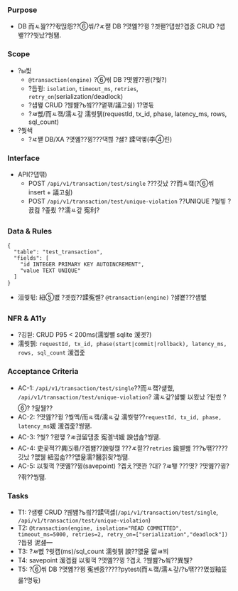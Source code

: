 ﻿---
id: CU-BE-003
name: Transaction Utilities
module: backend
status: implemented
priority: P1
links: [CU-BE-006]
---

### Purpose
- DB 而ㅻ꽖???좏떥怨??⑥씪/?ㅼ쨷 DB ?몃옖??뀡 ?곗퐫?덉씠?곕줈 CRUD ?섑뵆???쒓났?쒕떎.

### Scope
- ?ы븿
  - `@transaction(engine)` ?⑥씪 DB ?몃옖??뀡(?쒖?)
  - ?듭뀡: `isolation`, `timeout_ms`, `retries`, `retry_on`(serialization/deadlock)
  - ?섑뵆 CRUD ?붾뱶?ъ씤???앹꽦/議고쉶) 1?명듃
  - ?ㅽ뻾/而ㅻ컠/濡ㅻ갚 濡쒓퉭(requestId, tx_id, phase, latency_ms, rows, sql_count)
- ?쒖쇅
  - ?ㅼ쨷 DB/XA ?몃옖??뀡???댁쁺 ?섏? 蹂댁옣(李④린)

### Interface
- API(?덉떆)
  - POST `/api/v1/transaction/test/single` ???깃났 ??而ㅻ컠(?⑥씪 insert + 議고쉶)
  - POST `/api/v1/transaction/test/unique-violation` ??UNIQUE ?쒖빟 ?꾨컲 ?좊룄 ??濡ㅻ갚 寃利?
### Data & Rules
```
{
  "table": "test_transaction",
  "fields": [
    "id INTEGER PRIMARY KEY AUTOINCREMENT",
    "value TEXT UNIQUE"
  ]
}
```
- 洹쒖튃: 紐⑤뱺 ?곗씠??蹂寃쎌? `@transaction(engine)` ?섏뿉???섑뻾

### NFR & A11y
- ?깅뒫: CRUD P95 < 200ms(濡쒖뺄 sqlite 湲곗?)
- 濡쒓퉭: `requestId, tx_id, phase(start|commit|rollback), latency_ms, rows, sql_count` 湲곕줉

### Acceptance Criteria
- AC-1: `/api/v1/transaction/test/single`??而ㅻ컠?섍퀬, `/api/v1/transaction/test/unique-violation`? 濡ㅻ갚?섏뼱 以묐났 ?됱씠 ?⑥? ?딅뒗??
- AC-2: ?몃옖??뀡 ?쒖옉/而ㅻ컠/濡ㅻ갚 濡쒓렇??`requestId, tx_id, phase, latency_ms`媛 湲곕줉?쒕떎.
- AC-3: ?쒖? ?묐떟 ?ㅽ궎留덈줈 寃곌낵媛 諛섑솚?쒕떎.
- AC-4: 吏곷젹??異⑸룎/?곕뱶??諛쒖깮 ???ㅼ젙??`retries` 踰붿쐞 ???ъ떆?????깃났 ?먮뒗 紐낇솗???먮윭濡?醫낅즺?쒕떎.
- AC-5: 以묒꺽 ?몃옖??뀡(savepoint) ?곕え?먯꽌 ?대? ?ㅽ뙣 ???몃? ?몃옖??뀡? ?좎??쒕떎.

### Tasks
- T1: ?섑뵆 CRUD ?붾뱶?ъ씤??蹂댁셿(`/api/v1/transaction/test/single`, `/api/v1/transaction/test/unique-violation`)
- T2: `@transaction(engine, isolation="READ COMMITTED", timeout_ms=5000, retries=2, retry_on=["serialization","deadlock"])` ?듭뀡 泥섎━
- T3: ?ㅽ뻾 ?쒓컙(ms)/sql_count 濡쒓퉭 諛??먮윭 留ㅽ븨
- T4: savepoint 湲곕컲 以묒꺽 ?몃옖??뀡 ?곕え ?붾뱶?ъ씤??異붽?
- T5: ?⑥씪 DB ?몃옖??뀡 寃쎈줈?????pytest(而ㅻ컠/濡ㅻ갚/?ъ떆???몄씠釉뚰룷?명듃)

